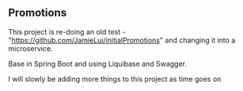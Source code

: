 ## Promotions ##

This project is re-doing an old test - "https://github.com/JamieLui/initialPromotions" and changing it into a microservice.

Base in Spring Boot and using Liquibase and Swagger.

I will slowly be adding more things to this project as time goes on

